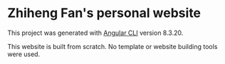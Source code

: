 # Zhiheng Fan's personal website

This project was generated with [Angular CLI](https://github.com/angular/angular-cli) version 8.3.20.

This website is built from scratch. No template or website building tools were used.
